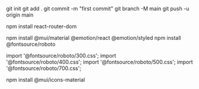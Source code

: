 git init
git add .
git commit -m "first commit"
git branch -M main
git push -u origin main

npm install react-router-dom

npm install @mui/material @emotion/react @emotion/styled
npm install @fontsource/roboto

import '@fontsource/roboto/300.css';
import '@fontsource/roboto/400.css';
import '@fontsource/roboto/500.css';
import '@fontsource/roboto/700.css';

npm install @mui/icons-material